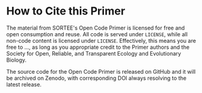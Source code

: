 # How to Cite this Primer

The material from SORTEE's Open Code Primer is licensed for free and open consumption and reuse. All code is served under `LICENSE`, while all non-code content is licensed under `LICENSE`. Effectively, this means you are free to ..., as long as you appropriate credit to the Primer authors and the Society for Open, Reliable, and Transparent Ecology and Evolutionary Biology.

The source code for the Open Code Primer is released on GitHub and it will be archived on Zenodo, with corresponding DOI always resolving to the latest release.
